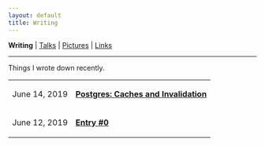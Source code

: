 ```yaml
---
layout: default
title: Writing
---
```

<b>Writing</b> | <a href="https://amitlan.github.io/talks">Talks</a> | <a href="https://amitlan.github.io/photolog">Pictures</a> | <a href="https://amitlan.github.io/bookmarks">Links</a>
<hr>
Things I wrote down recently.

<table>
  <tr>
    <td><p>June 14, 2019</p></td><td><p><a href="pginval"><b>Postgres: Caches and Invalidation</b></a></p></td>
  </tr>
  <tr>
    <td><p>June 12, 2019</p></td><td><p><a href="intro"><b>Entry #0</b></a></p></td>
  </tr>
</table>
